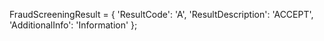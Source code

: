 FraudScreeningResult = {
    'ResultCode': 'A',
    'ResultDescription': 'ACCEPT',
    'AdditionalInfo': 'Information'
};